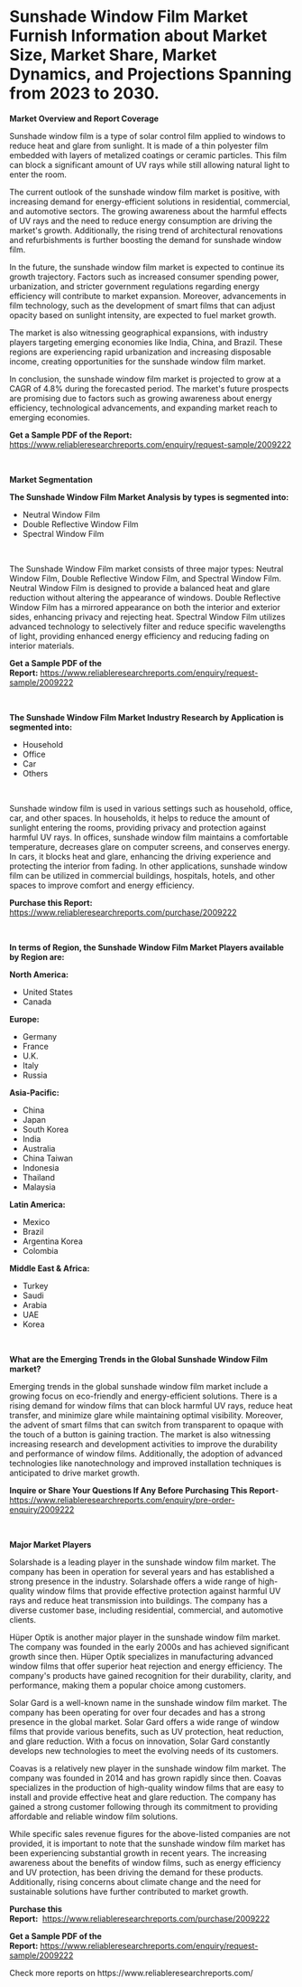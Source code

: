<p><h1>Sunshade Window Film Market Furnish Information about Market Size, Market Share, Market Dynamics, and Projections Spanning from 2023 to 2030.</h1></p><p><strong>Market Overview and Report Coverage</strong></p>
<p><p>Sunshade window film is a type of solar control film applied to windows to reduce heat and glare from sunlight. It is made of a thin polyester film embedded with layers of metalized coatings or ceramic particles. This film can block a significant amount of UV rays while still allowing natural light to enter the room.</p><p>The current outlook of the sunshade window film market is positive, with increasing demand for energy-efficient solutions in residential, commercial, and automotive sectors. The growing awareness about the harmful effects of UV rays and the need to reduce energy consumption are driving the market's growth. Additionally, the rising trend of architectural renovations and refurbishments is further boosting the demand for sunshade window film.</p><p>In the future, the sunshade window film market is expected to continue its growth trajectory. Factors such as increased consumer spending power, urbanization, and stricter government regulations regarding energy efficiency will contribute to market expansion. Moreover, advancements in film technology, such as the development of smart films that can adjust opacity based on sunlight intensity, are expected to fuel market growth.</p><p>The market is also witnessing geographical expansions, with industry players targeting emerging economies like India, China, and Brazil. These regions are experiencing rapid urbanization and increasing disposable income, creating opportunities for the sunshade window film market.</p><p>In conclusion, the sunshade window film market is projected to grow at a CAGR of 4.8% during the forecasted period. The market's future prospects are promising due to factors such as growing awareness about energy efficiency, technological advancements, and expanding market reach to emerging economies.</p></p>
<p><strong>Get a Sample PDF of the Report:</strong> <a href="https://www.reliableresearchreports.com/enquiry/request-sample/2009222">https://www.reliableresearchreports.com/enquiry/request-sample/2009222</a></p>
<p>&nbsp;</p>
<p><strong>Market Segmentation</strong></p>
<p><strong>The Sunshade Window Film Market Analysis by types is segmented into:</strong></p>
<p><ul><li>Neutral Window Film</li><li>Double Reflective Window Film</li><li>Spectral Window Film</li></ul></p>
<p>&nbsp;</p>
<p><p>The Sunshade Window Film market consists of three major types: Neutral Window Film, Double Reflective Window Film, and Spectral Window Film. Neutral Window Film is designed to provide a balanced heat and glare reduction without altering the appearance of windows. Double Reflective Window Film has a mirrored appearance on both the interior and exterior sides, enhancing privacy and rejecting heat. Spectral Window Film utilizes advanced technology to selectively filter and reduce specific wavelengths of light, providing enhanced energy efficiency and reducing fading on interior materials.</p></p>
<p><strong>Get a Sample PDF of the Report:</strong>&nbsp;<a href="https://www.reliableresearchreports.com/enquiry/request-sample/2009222">https://www.reliableresearchreports.com/enquiry/request-sample/2009222</a></p>
<p>&nbsp;</p>
<p><strong>The Sunshade Window Film Market Industry Research by Application is segmented into:</strong></p>
<p><ul><li>Household</li><li>Office</li><li>Car</li><li>Others</li></ul></p>
<p>&nbsp;</p>
<p><p>Sunshade window film is used in various settings such as household, office, car, and other spaces. In households, it helps to reduce the amount of sunlight entering the rooms, providing privacy and protection against harmful UV rays. In offices, sunshade window film maintains a comfortable temperature, decreases glare on computer screens, and conserves energy. In cars, it blocks heat and glare, enhancing the driving experience and protecting the interior from fading. In other applications, sunshade window film can be utilized in commercial buildings, hospitals, hotels, and other spaces to improve comfort and energy efficiency.</p></p>
<p><strong>Purchase this Report:</strong>&nbsp; <a href="https://www.reliableresearchreports.com/purchase/2009222">https://www.reliableresearchreports.com/purchase/2009222</a></p>
<p>&nbsp;</p>
<p><strong>In terms of Region, the Sunshade Window Film Market Players available by Region are:</strong></p>
<p>
    <p> <strong> North America: </strong>
        <ul>
            <li>United States</li>
            <li>Canada</li>
        </ul>
        </p> 
    <p> <strong> Europe: </strong>
        <ul>
            <li>Germany</li>
            <li>France</li>
            <li>U.K.</li>
            <li>Italy</li>
            <li>Russia</li>
        </ul>
        </p> 
    <p> <strong> Asia-Pacific: </strong>
        <ul>
            <li>China</li>
            <li>Japan</li>
            <li>South Korea</li>
            <li>India</li>
            <li>Australia</li>
            <li>China Taiwan</li>
            <li>Indonesia</li>
            <li>Thailand</li>
            <li>Malaysia</li>
        </ul>
        </p> 
    <p> <strong> Latin America: </strong>
        <ul>
            <li>Mexico</li>
            <li>Brazil</li>
            <li>Argentina Korea</li>
            <li>Colombia</li>
        </ul>
        </p> 
    <p> <strong> Middle East & Africa: </strong>
        <ul>
            <li>Turkey</li>
            <li>Saudi</li>
            <li>Arabia</li>
            <li>UAE</li>
            <li>Korea</li>
        </ul>
    </p>
    </p>
<p>&nbsp;</p>
<p><strong>What are the Emerging Trends in the Global Sunshade Window Film market?</strong></p>
<p><p>Emerging trends in the global sunshade window film market include a growing focus on eco-friendly and energy-efficient solutions. There is a rising demand for window films that can block harmful UV rays, reduce heat transfer, and minimize glare while maintaining optimal visibility. Moreover, the advent of smart films that can switch from transparent to opaque with the touch of a button is gaining traction. The market is also witnessing increasing research and development activities to improve the durability and performance of window films. Additionally, the adoption of advanced technologies like nanotechnology and improved installation techniques is anticipated to drive market growth.</p></p>
<p><strong>Inquire or Share Your Questions If Any Before Purchasing This Report</strong>- <a href="https://www.reliableresearchreports.com/enquiry/pre-order-enquiry/2009222">https://www.reliableresearchreports.com/enquiry/pre-order-enquiry/2009222</a></p>
<p>&nbsp;</p>
<p><strong>Major Market Players</strong></p>
<p><p>Solarshade is a leading player in the sunshade window film market. The company has been in operation for several years and has established a strong presence in the industry. Solarshade offers a wide range of high-quality window films that provide effective protection against harmful UV rays and reduce heat transmission into buildings. The company has a diverse customer base, including residential, commercial, and automotive clients.</p><p>Hüper Optik is another major player in the sunshade window film market. The company was founded in the early 2000s and has achieved significant growth since then. Hüper Optik specializes in manufacturing advanced window films that offer superior heat rejection and energy efficiency. The company's products have gained recognition for their durability, clarity, and performance, making them a popular choice among customers.</p><p>Solar Gard is a well-known name in the sunshade window film market. The company has been operating for over four decades and has a strong presence in the global market. Solar Gard offers a wide range of window films that provide various benefits, such as UV protection, heat reduction, and glare reduction. With a focus on innovation, Solar Gard constantly develops new technologies to meet the evolving needs of its customers.</p><p>Coavas is a relatively new player in the sunshade window film market. The company was founded in 2014 and has grown rapidly since then. Coavas specializes in the production of high-quality window films that are easy to install and provide effective heat and glare reduction. The company has gained a strong customer following through its commitment to providing affordable and reliable window film solutions.</p><p>While specific sales revenue figures for the above-listed companies are not provided, it is important to note that the sunshade window film market has been experiencing substantial growth in recent years. The increasing awareness about the benefits of window films, such as energy efficiency and UV protection, has been driving the demand for these products. Additionally, rising concerns about climate change and the need for sustainable solutions have further contributed to market growth.</p></p>
<p><strong>Purchase this Report:</strong>&nbsp;&nbsp;<a href="https://www.reliableresearchreports.com/purchase/2009222">https://www.reliableresearchreports.com/purchase/2009222</a></p>
<p></p>
<p><strong>Get a Sample PDF of the Report:</strong>&nbsp;<a href="https://www.reliableresearchreports.com/enquiry/request-sample/2009222">https://www.reliableresearchreports.com/enquiry/request-sample/2009222</a></p>
<p>Check more reports on https://www.reliableresearchreports.com/</p>